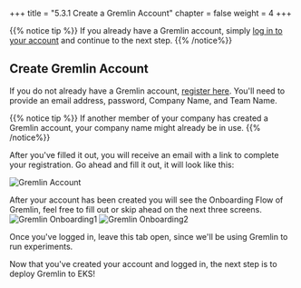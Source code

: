 +++
title = "5.3.1 Create a Gremlin Account"
chapter = false
weight = 4
+++

{{% notice tip %}}
If you already have a Gremlin account, simply [log in to your account](https://app.gremlin.com/login) and continue to the next step.
{{% /notice%}}

## Create Gremlin Account
If you do not already have a Gremlin account, [register here](https://gremlin.com/aws-2020). You'll need to provide an email address, password, Company Name, and Team Name.

{{% notice tip %}}
If another member of your company has created a Gremlin account, your company name might already be in use.
{{% /notice%}}

After you've filled it out, you will receive an email with a link to complete your registration. Go ahead and fill it out, it will look like this:

![Gremlin Account](/images/gremlin_account_creation.png)

After your account has been created you will see the Onboarding Flow of Gremlin, feel free to fill out or skip ahead on the next three screens. 
![Gremlin Onboarding1](/images/gremlin_onboarding1.png)
![Gremlin Onboarding2](/images/gremlin_onboarding2.png)

Once you've logged in, leave this tab open, since we'll be using Gremlin to run experiments.

Now that you've created your account and logged in, the next step is to deploy Gremlin to EKS!